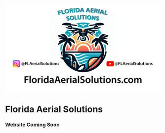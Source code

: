 <img src="FAS-1920-Contact-Card.png">
<h1>Florida Aerial Solutions</h1>
<h3>Website Coming Soon</h3>
